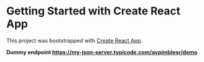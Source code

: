 # Getting Started with Create React App

This project was bootstrapped with [Create React App](https://github.com/facebook/create-react-app).

**Dummy endpoint https://my-json-server.typicode.com/avpimblesr/demo**